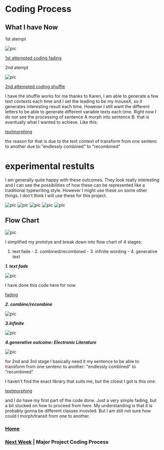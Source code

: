 # Coding Process

## What I have Now

1st atempt

![pic](https://wwsiyang.github.io/CODEWORD/SKO/Week_09/fade.gif)

[1st attempted coding fading](https://wwsiyang.github.io/CODEWORD/SKO/Week_09/digital_poetry_fadingupdown)

2nd atempt 

![pic](https://wwsiyang.github.io/CODEWORD/SKO/Week_09/type.gif)

[2nd attempted coding shuffle](https://wwsiyang.github.io/CODEWORD/SKO/Week_09/digital_poetry_fading_shuffle_typewrite)

I have the shuffle works for me thanks to Karen, I am able to generate a few text contexts each time and I set the leading to be my mouseX, so it generates interesting result each time. However I still want the different letters to be able to generate different variable texts each time. Right now I do not see the processing of sentence A morph into sentence B. that is eventually what I wanted to achieve. Like this:

[textmorphing](https://editor.p5js.org/tom.smith/sketches/YEEdV1KCF)

the reason for that is due to the text context of transform from one sentenc to another due to:"endlessly combined" to "recombined"

# experimental restults 
I am generally quite happy with these outcomes. They look really interesting and I can see the possibilities of how these can be represented like a traditional typewriting style. However I might use these on some other things. I don’t think I will use these for this project.

![pic](https://wwsiyang.github.io/CODEWORD/SKO/Week_09/1.png)
![pic](https://wwsiyang.github.io/CODEWORD/SKO/Week_09/2.png)
![pic](https://wwsiyang.github.io/CODEWORD/SKO/Week_09/3.png)
![pic](https://wwsiyang.github.io/CODEWORD/SKO/Week_09/5.png)
![pic](https://wwsiyang.github.io/CODEWORD/SKO/Week_09/7.png)


## Flow Chart

![pic](https://wwsiyang.github.io/CODEWORD/SKO/Week_09/flowchart.jpg)

I simplified my prototye and break down into flow chart of 4 stages: 

1. text fade - 2. combined/recombined - 3. infinite wording - 4. generative text 

***1. text fade*** 

![pic](https://wwsiyang.github.io/CODEWORD/SKO/Week_08/2.gif)

I have done this code here for now 

[fading](https://wwsiyang.github.io/CODEWORD/SKO/Week_09/digital_poetry_fadingupdown)

***2. combine/recombine*** 

![pic](https://wwsiyang.github.io/CODEWORD/SKO/Week_08/3.gif)

***3.Infinite*** 

![pic](https://wwsiyang.github.io/CODEWORD/SKO/Week_08/4.gif)

***4.generative outcome: Electronic Literature*** 

![pic](https://wwsiyang.github.io/CODEWORD/SKO/Week_08/6.gif)

for 2nd and 3rd stage I basically need it my sentence to be able to transform from one sentenc to another: 
"endlessly combined" to "recombined" 

I haven't find the exact library that suits me, but the cloest I got is this one:

[textmorphing](https://editor.p5js.org/tom.smith/sketches/YEEdV1KCF)

and I do have my first part of the code done. Just a very simple fading, but a bit stucked on how to proceed from here. My understanding is that it is probably gonna be different classes invovled. But I am still not sure how could I morph/transit from one to another.


### [Home](https://github.com/WWsiyang/CODEWORD/tree/master/) 
### [Next Week](https://github.com/WWsiyang/CODEWORD/tree/master/SKO/Week_10) | Major Project Coding Process

